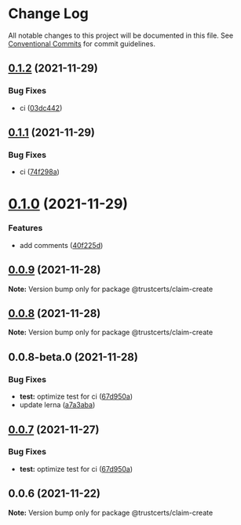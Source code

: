 # Change Log

All notable changes to this project will be documented in this file.
See [Conventional Commits](https://conventionalcommits.org) for commit guidelines.

## [0.1.2](https://github.com/trustcerts/trustchain-sdk/compare/v0.1.1...v0.1.2) (2021-11-29)


### Bug Fixes

* ci ([03dc442](https://github.com/trustcerts/trustchain-sdk/commit/03dc442e8cfe757c26d3171f15bceaa7c962784c))





## [0.1.1](https://github.com/trustcerts/trustchain-sdk/compare/v0.1.0...v0.1.1) (2021-11-29)


### Bug Fixes

* ci ([74f298a](https://github.com/trustcerts/trustchain-sdk/commit/74f298ac039d8f01ff13699d97da3b3551916738))





# [0.1.0](https://github.com/trustcerts/trustchain-sdk/compare/v0.0.9...v0.1.0) (2021-11-29)


### Features

* add comments ([40f225d](https://github.com/trustcerts/trustchain-sdk/commit/40f225d9f5066ecbdce9b4db38bb34ed65919782))





## [0.0.9](https://github.com/trustcerts/trustchain-sdk/compare/v0.0.8...v0.0.9) (2021-11-28)

**Note:** Version bump only for package @trustcerts/claim-create





## [0.0.8](https://github.com/trustcerts/trustchain-sdk/compare/v0.0.8-beta.0...v0.0.8) (2021-11-28)

**Note:** Version bump only for package @trustcerts/claim-create





## 0.0.8-beta.0 (2021-11-28)


### Bug Fixes

* **test:** optimize test for ci ([67d950a](https://github.com/trustcerts/trustchain-sdk/commit/67d950a991bc1dfc0180e88a6483e96740f19550))
* update lerna ([a7a3aba](https://github.com/trustcerts/trustchain-sdk/commit/a7a3aba2e94a576a7df7ed8942dc734c6aca821b))





## [0.0.7](https://github.com/trustcerts/trustchain-sdk/compare/v0.0.6...v0.0.7) (2021-11-27)


### Bug Fixes

* **test:** optimize test for ci ([67d950a](https://github.com/trustcerts/trustchain-sdk/commit/67d950a991bc1dfc0180e88a6483e96740f19550))





## 0.0.6 (2021-11-22)

**Note:** Version bump only for package @trustcerts/claim-create
